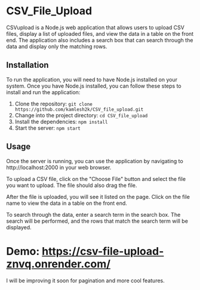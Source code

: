# CSV_File_Upload

CSVupload is a Node.js web application that allows users to upload CSV files, display a list of uploaded files, and view the data in a table on the front end. The application also includes a search box that can search through the data and display only the matching rows.


## Installation
To run the application, you will need to have Node.js installed on your system. Once you have Node.js installed, you can follow these steps to install and run the application:

1. Clone the repository: `git clone https://github.com/kamlesh2k/CSV_file_upload.git`
2. Change into the project directory: `cd CSV_file_upload`
3. Install the dependencies: `npm install`
4. Start the server: `npm start`

## Usage
Once the server is running, you can use the application by navigating to http://localhost:2000 in your web browser.

To upload a CSV file, click on the "Choose File" button and select the file you want to upload. The file should also drag the file.

After the file is uploaded, you will see it listed on the page. Click on the file name to view the data in a table on the front end.

To search through the data, enter a search term in the search box. The search will be performed, and the rows that match the search term will be displayed.


# Demo: https://csv-file-upload-znvq.onrender.com/
I will be improving it soon for pagination and more cool features.

